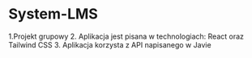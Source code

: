 # System-LMS
1.Projekt grupowy
2. Aplikacja jest pisana w technologiach: React oraz Tailwind CSS
3. Aplikacja korzysta z API napisanego w Javie

